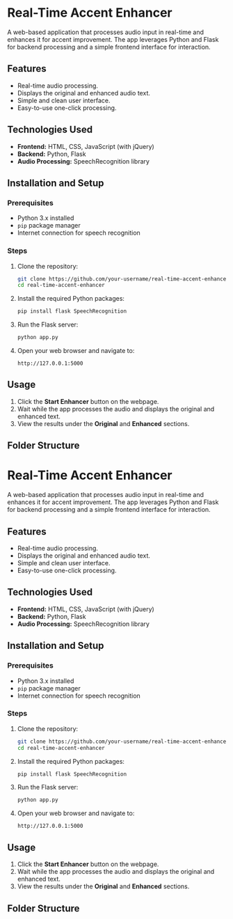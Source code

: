 # Real-Time Accent Enhancer

A web-based application that processes audio input in real-time and enhances it for accent improvement. The app leverages Python and Flask for backend processing and a simple frontend interface for interaction.

## Features

- Real-time audio processing.
- Displays the original and enhanced audio text.
- Simple and clean user interface.
- Easy-to-use one-click processing.

## Technologies Used

- **Frontend:** HTML, CSS, JavaScript (with jQuery)
- **Backend:** Python, Flask
- **Audio Processing:** SpeechRecognition library

## Installation and Setup

### Prerequisites

- Python 3.x installed
- `pip` package manager
- Internet connection for speech recognition

### Steps

1. Clone the repository:
    ```bash
    git clone https://github.com/your-username/real-time-accent-enhancer.git
    cd real-time-accent-enhancer
    ```

2. Install the required Python packages:
    ```bash
    pip install flask SpeechRecognition
    ```

3. Run the Flask server:
    ```bash
    python app.py
    ```

4. Open your web browser and navigate to:
    ```
    http://127.0.0.1:5000
    ```

## Usage

1. Click the **Start Enhancer** button on the webpage.
2. Wait while the app processes the audio and displays the original and enhanced text.
3. View the results under the **Original** and **Enhanced** sections.

## Folder Structure

# Real-Time Accent Enhancer

A web-based application that processes audio input in real-time and enhances it for accent improvement. The app leverages Python and Flask for backend processing and a simple frontend interface for interaction.

## Features

- Real-time audio processing.
- Displays the original and enhanced audio text.
- Simple and clean user interface.
- Easy-to-use one-click processing.

## Technologies Used

- **Frontend:** HTML, CSS, JavaScript (with jQuery)
- **Backend:** Python, Flask
- **Audio Processing:** SpeechRecognition library

## Installation and Setup

### Prerequisites

- Python 3.x installed
- `pip` package manager
- Internet connection for speech recognition

### Steps

1. Clone the repository:
    ```bash
    git clone https://github.com/your-username/real-time-accent-enhancer.git
    cd real-time-accent-enhancer
    ```

2. Install the required Python packages:
    ```bash
    pip install flask SpeechRecognition
    ```

3. Run the Flask server:
    ```bash
    python app.py
    ```

4. Open your web browser and navigate to:
    ```
    http://127.0.0.1:5000
    ```

## Usage

1. Click the **Start Enhancer** button on the webpage.
2. Wait while the app processes the audio and displays the original and enhanced text.
3. View the results under the **Original** and **Enhanced** sections.

## Folder Structure

